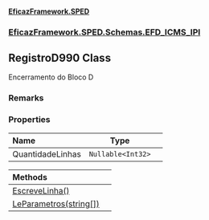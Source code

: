 #### [EficazFramework.SPED](EficazFrameworkSPED.md 'EficazFramework SPED')
### [EficazFramework.SPED.Schemas.EFD_ICMS_IPI](EficazFramework.SPED.Schemas.EFD_ICMS_IPI.md 'EficazFramework.SPED.Schemas.EFD_ICMS_IPI')

## RegistroD990 Class

Encerramento do Bloco D

### Remarks
### Properties

| Name | Type | |
| :--- | :---: | :--- |
| QuantidadeLinhas | `Nullable<Int32>` |  |

| Methods | |
| :--- | :--- |
| [EscreveLinha()](EficazFramework.SPED.Schemas.EFD_ICMS_IPI/RegistroD990/EscreveLinha().md 'EficazFramework.SPED.Schemas.EFD_ICMS_IPI.RegistroD990.EscreveLinha()') | |
| [LeParametros(string[])](EficazFramework.SPED.Schemas.EFD_ICMS_IPI/RegistroD990/LeParametros(string[]).md 'EficazFramework.SPED.Schemas.EFD_ICMS_IPI.RegistroD990.LeParametros(string[])') | |
